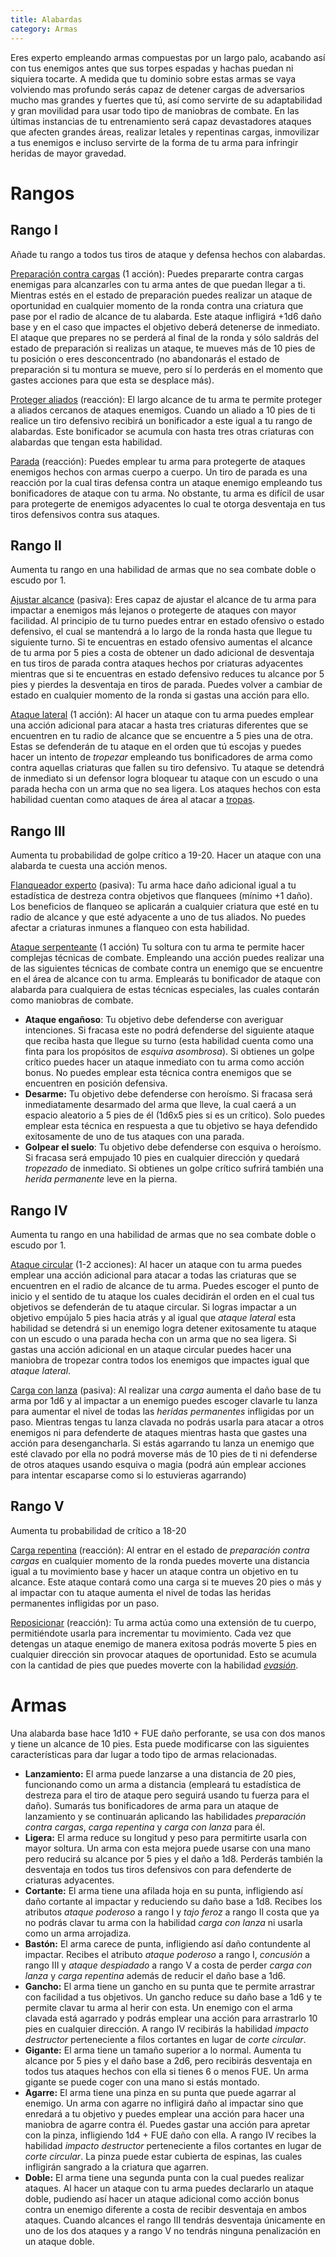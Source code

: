 ```yaml
---
title: Alabardas
category: Armas
---
```


Eres experto empleando armas compuestas por un largo palo, acabando así con tus enemigos antes que sus torpes espadas y hachas puedan ni siquiera tocarte. A medida que tu dominio sobre estas armas se vaya volviendo mas profundo serás capaz de detener cargas de adversarios mucho mas grandes y fuertes que tú, así como servirte de su adaptabilidad y gran movilidad para usar todo tipo de maniobras de combate. En las últimas instancias de tu entrenamiento será capaz devastadores ataques que afecten grandes áreas, realizar letales y repentinas cargas, inmovilizar a tus enemigos e incluso servirte de la forma de tu arma para infringir heridas de mayor gravedad.

# Rangos

## Rango I 

Añade tu rango a todos tus tiros de ataque y defensa hechos con alabardas.

<u>Preparación contra cargas</u> (1 acción): Puedes prepararte contra cargas enemigas para alcanzarles con tu arma antes de que puedan llegar a ti. Mientras estés en el estado de preparación puedes realizar un ataque de oportunidad en cualquier momento de la ronda contra una criatura que pase por el radio de alcance de tu alabarda. Este ataque infligirá +1d6 daño base y en el caso que impactes el objetivo deberá detenerse de inmediato. El ataque que prepares no se perderá al final de la ronda y sólo saldrás del estado de preparación si realizas un ataque, te mueves más de 10 pies de tu posición o eres desconcentrado (no abandonarás el estado de preparación si tu montura se mueve, pero sí lo perderás en el momento que gastes acciones para que esta se desplace más).

<u>Proteger aliados</u> (reacción): El largo alcance de tu arma te permite proteger a aliados cercanos de ataques enemigos. Cuando un aliado a 10 pies de ti realice un tiro defensivo recibirá un bonificador a este igual a tu rango de alabardas. Este bonificador se acumula con hasta tres otras criaturas con alabardas que tengan esta habilidad. 

<u>Parada</u> (reacción): Puedes emplear tu arma para protegerte de ataques enemigos hechos con armas cuerpo a cuerpo. Un tiro de parada es una reacción por la cual tiras defensa contra un ataque enemigo empleando tus bonificadores de ataque con tu arma. No obstante, tu arma es difícil de usar para protegerte de enemigos adyacentes lo cual te otorga desventaja en tus tiros defensivos contra sus ataques.

## Rango II

Aumenta tu rango en una habilidad de armas que no sea combate doble o escudo por 1.

<u>Ajustar alcance</u> (pasiva): Eres capaz de ajustar el alcance de tu arma para impactar a enemigos más lejanos o protegerte de ataques con mayor facilidad. Al principio de tu turno puedes entrar en estado ofensivo o estado defensivo, el cual se mantendrá a lo largo de la ronda hasta que llegue tu siguiente turno. Si te encuentras en estado ofensivo aumentas el alcance de tu arma por 5 pies a costa de obtener un dado adicional de desventaja en tus tiros de parada contra ataques hechos por criaturas adyacentes mientras que si te encuentras en estado defensivo reduces tu alcance por 5 pies y pierdes la desventaja en tiros de parada. Puedes volver a cambiar de estado en cualquier momento de la ronda si gastas una acción para ello.

<u>Ataque lateral</u> (1 acción): Al hacer un ataque con tu arma puedes emplear una acción adicional para atacar a hasta tres criaturas diferentes que se encuentren en tu radio de alcance que se encuentre a 5 pies una de otra. Estas se defenderán de tu ataque en el orden que tú escojas y puedes hacer un intento de *tropezar* empleando tus bonificadores de arma como contra aquellas criaturas que fallen su tiro defensivo. Tu ataque se detendrá de inmediato si un defensor logra bloquear tu ataque con un escudo o una parada hecha con un arma que no sea ligera. Los ataques hechos con esta habilidad cuentan como ataques de área al atacar a [tropas](https://raldamain.com/rules/Reglas%20adicionales/combate%20de%20masas.html).

## Rango III 

Aumenta tu probabilidad de golpe crítico a 19-20. Hacer un ataque con una alabarda te cuesta una acción menos.

<u>Flanqueador experto</u> (pasiva): Tu arma hace daño adicional igual a tu estadística de destreza contra objetivos que flanquees (mínimo +1 daño). Los beneficios de flanqueo se aplicarán a cualquier criatura que esté en tu radio de alcance y que esté adyacente a uno de tus aliados. No puedes afectar a criaturas inmunes a flanqueo con esta habilidad.

<u>Ataque serpenteante</u> (1 acción) Tu soltura con tu arma te permite hacer complejas técnicas de combate. Empleando una acción puedes realizar una de las siguientes técnicas de combate contra un enemigo que se encuentre en el área de alcance con tu arma. Emplearás tu bonificador de ataque con alabarda para cualquiera de estas técnicas especiales, las cuales contarán como maniobras de combate.

- **Ataque engañoso**: Tu objetivo debe defenderse con averiguar intenciones. Si fracasa este no podrá defenderse del siguiente ataque que reciba hasta que llegue su turno (esta habilidad cuenta como una finta para los propósitos de *esquiva asombrosa*). Si obtienes un golpe crítico puedes hacer un ataque inmediato con tu arma como acción bonus. No puedes emplear esta técnica contra enemigos que se encuentren en posición defensiva.
- **Desarme:** Tu objetivo debe defenderse con heroísmo. Si fracasa será inmediatamente desarmado del arma que lleve, la cual caerá a un espacio aleatorio a 5 pies de él (1d6x5 pies si es un crítico). Solo puedes emplear esta técnica en respuesta a que tu objetivo se haya defendido exitosamente de uno de tus ataques con una parada.
- **Golpear el suelo**: Tu objetivo debe defenderse con esquiva o heroísmo. Si fracasa será empujado 10 pies en cualquier dirección y quedará *tropezado* de inmediato. Si obtienes un golpe crítico sufrirá también una *herida permanente* leve en la pierna.

## Rango IV

Aumenta tu rango en una habilidad de armas que no sea combate doble o escudo por 1.

<u>Ataque circular</u> (1-2 acciones): Al hacer un ataque con tu arma puedes emplear una acción adicional para atacar a todas las criaturas que se encuentren en el radio de alcance de tu arma. Puedes escoger el punto de inicio y el sentido de tu ataque los cuales decidirán el orden en el cual tus objetivos se defenderán de tu ataque circular. Si logras impactar a un objetivo empújalo 5 pies hacia atrás y al igual que *ataque lateral* esta habilidad se detendrá si un enemigo logra detener exitosamente tu ataque con un escudo o una parada hecha con un arma que no sea ligera. Si gastas una acción adicional en un ataque circular puedes hacer una maniobra de tropezar contra todos los enemigos que impactes igual que *ataque lateral*.

<u>Carga con lanza</u> (pasiva): Al realizar una *carga* aumenta el daño base de tu arma por 1d6 y al impactar a un enemigo puedes escoger clavarle tu lanza para aumentar el nivel de todas las *heridas permanentes* infligidas por un paso. Mientras tengas tu lanza clavada no podrás usarla para atacar a otros enemigos ni para defenderte de ataques mientras hasta que gastes una acción para desengancharla. Si estás agarrando tu lanza un enemigo que esté clavado por ella no podrá moverse más de 10 pies de ti ni defenderse de otros ataques usando esquiva o magia (podrá aún emplear acciones para intentar escaparse como si lo estuvieras agarrando)

## Rango V

Aumenta tu probabilidad de crítico a 18-20

<u>Carga repentina</u> (reacción): Al entrar en el estado de *preparación contra cargas* en cualquier momento de la ronda puedes moverte una distancia igual a tu movimiento base y hacer un ataque contra un objetivo en tu alcance. Este ataque contará como una carga si te mueves 20 pies o más y al impactar con tu ataque aumenta el nivel de todas las heridas permanentes infligidas por un paso.

<u>Reposicionar</u> (reacción): Tu arma actúa como una extensión de tu cuerpo, permitiéndote usarla para incrementar tu movimiento. Cada vez que detengas un ataque enemigo de manera exitosa podrás moverte 5 pies en cualquier dirección sin provocar ataques de oportunidad. Esto se acumula con la cantidad de pies que puedes moverte con la habilidad *[evasión](https://raldamain.com/rules/Rangos/Combate/reflejos.html#rango-ii)*.

# Armas

Una alabarda base hace 1d10 + FUE daño perforante, se usa con dos manos y tiene un alcance de 10 pies. Esta puede modificarse con las siguientes características para dar lugar a todo tipo de armas relacionadas.

- **Lanzamiento:** El arma puede lanzarse a una distancia de 20 pies, funcionando como un arma a distancia (empleará tu estadística de destreza para el tiro de ataque pero seguirá usando tu fuerza para el daño). Sumarás tus bonificadores de arma para un ataque de lanzamiento y se continuarán aplicando las habilidades *preparación contra cargas*, *carga repentina* y *carga con lanza* para él.
- **Ligera:** El arma reduce su longitud y peso para permitirte usarla con mayor soltura. Un arma con esta mejora puede usarse con una mano pero reducirá su alcance por 5 pies y el daño a 1d8. Perderás también la desventaja en todos tus tiros defensivos con para defenderte de criaturas adyacentes.
- **Cortante:** El arma tiene una afilada hoja en su punta, infligiendo así daño cortante al impactar y reduciendo su daño base a 1d8. Recibes los atributos *ataque poderoso* a rango I y *tajo feroz* a rango II costa que ya no podrás clavar tu arma con la habilidad *carga con lanza* ni usarla como un arma arrojadiza.
- **Bastón:** El arma carece de punta, infligiendo así daño contundente al impactar. Recibes el atributo *ataque poderoso* a rango I, *concusión* a rango III y *ataque despiadado* a rango V a costa de perder *carga con lanza* y *carga repentina* además de reducir el daño base a 1d6.
- **Gancho:** El arma tiene un gancho en su punta que te permite arrastrar con facilidad a tus objetivos. Un gancho reduce su daño base a 1d6 y te permite clavar tu arma al herir con esta. Un enemigo con el arma clavada está agarrado y podrás emplear una acción para arrastrarlo 10 pies en cualquier dirección. A rango IV recibirás la habilidad *impacto* *destructor* perteneciente a filos cortantes en lugar de *corte* *circular*.
- **Gigante:** El arma tiene un tamaño superior a lo normal. Aumenta tu alcance por 5 pies y el daño base a 2d6, pero recibirás desventaja en todos tus ataques hechos con ella si tienes 6 o menos FUE. Un arma gigante se puede coger con una mano si estás montado.
- **Agarre:** El arma tiene una pinza en su punta que puede agarrar al enemigo. Un arma con agarre no infligirá daño al impactar sino que enredará a tu objetivo y puedes emplear una acción para hacer una maniobra de agarre contra él. Puedes gastar una acción para apretar con la pinza, infligiendo 1d4 + FUE daño con ella. A rango IV recibes la habilidad *impacto* *destructor* perteneciente a filos cortantes en lugar de *corte circular*. La pinza puede estar cubierta de espinas, las cuales infligirán sangrado a la criatura que agarren.
- **Doble:** El arma tiene una segunda punta con la cual puedes realizar ataques. Al hacer un ataque con tu arma puedes declararlo un ataque doble, pudiendo así hacer un ataque adicional como acción bonus contra un enemigo diferente a costa de recibir desventaja en ambos ataques. Cuando alcances el rango III tendrás desventaja únicamente en uno de los dos ataques y a rango V no tendrás ninguna penalización en un ataque doble.

